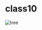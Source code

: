 # class10
![tree](https://user-images.githubusercontent.com/103383538/170970738-9b0e3ffc-1370-40c2-97a2-3985cccebf48.jpg)
